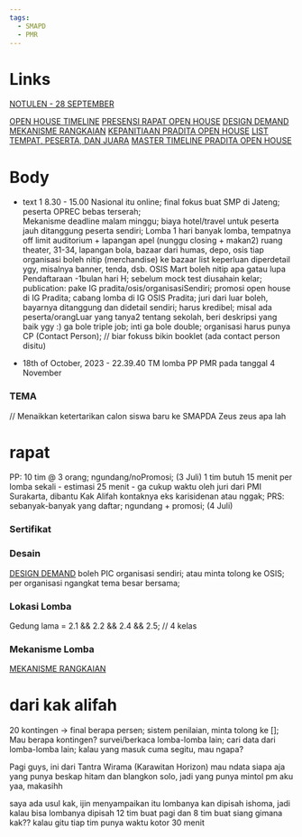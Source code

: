 ```yaml
---
tags:
  - SMAPD
  - PMR
---
```

# Links
[NOTULEN - 28 SEPTEMBER](https://docs.google.com/document/d/1vjpZ_ihPq0lDiYfHY6f0LcCBycLuA9J63n_U5a71IAc/edit)

[OPEN HOUSE TIMELINE](https://docs.google.com/spreadsheets/d/1CSzJbiaqLrNGIa92efHFRz2YRxF9UDjmxrR9WRI7q6I/edit#gid=0)
[PRESENSI RAPAT OPEN HOUSE](https://docs.google.com/spreadsheets/d/1IsOzrUuSXCMFuSFjHyVYSAkUJvO72FsoF4Oc_kF1dVY/edit#gid=1574240153)
[DESIGN DEMAND](https://docs.google.com/spreadsheets/d/1f_4yu7N_kez2SU4Ge4nXqpK8mQO070Atv75iGub1gfY/edit#gid=289546718)
[MEKANISME RANGKAIAN](https://drive.google.com/drive/folders/1B1IilLs0H2vcxSdV7FcRxpZQHRNjdY6V)
[KEPANITIAAN PRADITA OPEN HOUSE](https://docs.google.com/spreadsheets/d/1ujlW_oxurUOQmutKhkei9kQylmojqT2O2aBKG5mc7-Q/edit#gid=22252938)
[LIST TEMPAT, PESERTA, DAN JUARA](https://docs.google.com/spreadsheets/d/1PdLa5Lnp2SS6IM-NafRx7pgDZwohkSupO-nDAMmFSxg/edit#gid=1026657389)
[MASTER TIMELINE PRADITA OPEN HOUSE](https://docs.google.com/spreadsheets/d/1VMLSoLQLahsfY9XH8YURzaQq6jMdT6SorCzWIfDL01Q/edit?usp=sharing)
# Body
- text 1
	8.30 - 15.00
	Nasional itu online; final fokus buat SMP di Jateng; peserta OPREC bebas terserah; \
	Mekanisme deadline malam minggu;
	biaya hotel/travel untuk peserta jauh ditanggung peserta sendiri;
	Lomba 1 hari banyak lomba, tempatnya off limit auditorium + lapangan apel (nunggu closing + makan2)
	ruang theater, 31-34, lapangan bola, 
		bazaar dari humas, depo, osis
	tiap organisasi boleh nitip (merchandise) ke bazaar
	list keperluan diperdetail ygy, misalnya banner, tenda, dsb.
	OSIS Mart boleh nitip apa gatau lupa
	Pendaftaraan -1bulan hari H; sebelum mock test diusahain kelar;
	publication: pake IG pradita/osis/organisasiSendiri; promosi open house di IG Pradita; cabang lomba di IG OSIS Pradita;
	juri dari luar boleh, bayarnya ditanggung dan didetail sendiri; harus kredibel;
	misal ada peserta/orangLuar yang tanya2 tentang sekolah, beri deskripsi yang baik ygy :)
	ga bole triple job; inti ga bole double; organisasi harus punya CP (Contact Person); // biar fokuss
	bikin booklet (ada contact person disitu)

- 18th of October, 2023 - 22.39.40
	TM lomba PP PMR pada tanggal 4 November

### TEMA
// Menaikkan ketertarikan calon siswa baru ke SMAPDA
Zeus zeus apa lah

# rapat
PP: 10 tim @ 3 orang; ngundang/noPromosi; (3 Juli)
	1 tim butuh 15 menit per lomba sekali - estimasi 25 menit - ga cukup waktu 
	oleh juri dari PMI Surakarta, dibantu Kak Alifah kontaknya
		eks karisidenan atau nggak;
PRS: sebanyak-banyak yang daftar; ngundang + promosi; (4 Juli)
### Sertifikat
### Desain
[DESIGN DEMAND](https://docs.google.com/spreadsheets/d/1f_4yu7N_kez2SU4Ge4nXqpK8mQO070Atv75iGub1gfY/edit#gid=289546718)
boleh PIC organisasi sendiri; atau minta tolong ke OSIS; per organisasi ngangkat tema besar bersama;
### Lokasi Lomba
Gedung lama = 2.1 && 2.2 && 2.4 && 2.5; // 4 kelas
### Mekanisme Lomba
[MEKANISME RANGKAIAN](https://drive.google.com/drive/folders/1B1IilLs0H2vcxSdV7FcRxpZQHRNjdY6V)

# dari kak alifah
20 kontingen -> final berapa persen; sistem penilaian, minta tolong ke []; 
Mau berapa kontingen? survei/berkaca lomba-lomba lain; cari data dari lomba-lomba lain; 
kalau yang masuk cuma segitu, mau ngapa?

Pagi guys, ini dari Tantra Wirama (Karawitan Horizon) mau ndata siapa aja yang punya beskap hitam dan blangkon solo, jadi yang punya mintol pm aku yaa, makasihh

saya ada usul kak, ijin menyampaikan itu lombanya kan dipisah ishoma, jadi kalau bisa lombanya dipisah 12 tim buat pagi dan 8 tim buat siang gimana kak?? kalau gitu tiap tim punya waktu kotor 30 menit